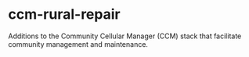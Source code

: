 # ccm-rural-repair
Additions to the Community Cellular Manager (CCM) stack that facilitate community management and maintenance.
